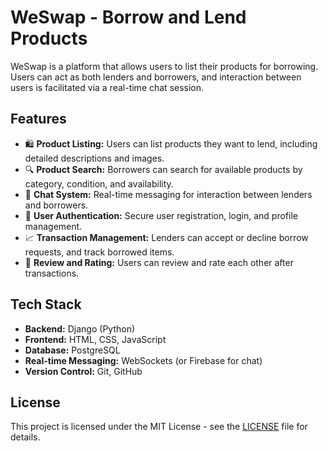 <!DOCTYPE html>
<html lang="en">
<head>
    <meta charset="UTF-8">
    <meta name="viewport" content="width=device-width, initial-scale=1.0">
</head>
<body>

<h1>WeSwap - Borrow and Lend Products</h1>

<p>WeSwap is a platform that allows users to list their products for borrowing. Users can act as both lenders and borrowers, and interaction between users is facilitated via a real-time chat session. </p>

<h2>Features</h2>
<ul>
    <li>🛍️ <strong>Product Listing:</strong> Users can list products they want to lend, including detailed descriptions and images.</li>
    <li>🔍 <strong>Product Search:</strong> Borrowers can search for available products by category, condition, and availability.</li>
    <li>💬 <strong>Chat System:</strong> Real-time messaging for interaction between lenders and borrowers.</li>
    <li>🔐 <strong>User Authentication:</strong> Secure user registration, login, and profile management.</li>
    <li>📈 <strong>Transaction Management:</strong> Lenders can accept or decline borrow requests, and track borrowed items.</li>
    <li>🌟 <strong>Review and Rating:</strong> Users can review and rate each other after transactions.</li>
</ul>

<h2>Tech Stack</h2>
<ul>
    <li><strong>Backend:</strong> Django (Python)</li>
    <li><strong>Frontend:</strong> HTML, CSS, JavaScript</li>
    <li><strong>Database:</strong> PostgreSQL</li>
    <li><strong>Real-time Messaging:</strong> WebSockets (or Firebase for chat)</li>
    <li><strong>Version Control:</strong> Git, GitHub</li>
</ul>

<h2>License</h2>
<p>This project is licensed under the MIT License - see the <a href="LICENSE">LICENSE</a> file for details.</p>

</body>
</html>
